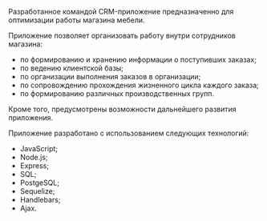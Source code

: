 Разработанное командой CRM-приложение предназначенно для оптимизации работы магазина мебели.

Приложение позволяет организовать работу внутри сотрудников магазина:

- по формированию и хранению информации о поступивших заказах;
- по ведению клиентской базы;
- по организации выполнения заказов в организации;
- по сопровождению прохождения жизненного цикла каждого заказа;
- по формированию различных производственных групп.

Кроме того, предусмотрены возможности дальнейшего развития приложения.

Приложение разработано с использованием следующих технологий:
- JavaScript;
- Node.js;
- Express;
- SQL;
- PostgeSQL;
- Sequelize;
- Handlebars;
- Ajax.

